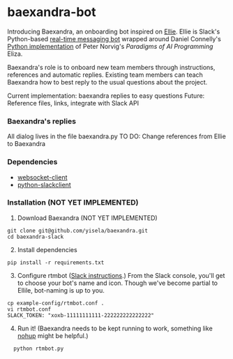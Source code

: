 # baexandra-bot
Introducing Baexandra, an onboarding bot inspired on [Ellie](https://github.com/christinac/ellie-slack/tree/master/plugins/ellie). Ellie is Slack's Python-based [real-time messaging bot](https://github.com/slackhq/python-rtmbot) wrapped around  Daniel Connelly's [Python implementation](https://github.com/dhconnelly/paip-python) of Peter Norvig's *Paradigms of AI Programming* Eliza.

Baexandra's role is to onboard new team members through instructions, references and automatic replies. Existing team members can teach Baexandra how to best reply to the usual questions about the project. 

Current implementation: baexandra replies to easy questions
Future: Reference files, links, integrate with Slack API

### Baexandra's replies
All dialog lives in the file baexandra.py
TO DO: Change references from Ellie to Baexandra

### Dependencies
* [websocket-client](https://pypi.python.org/pypi/websocket-client/)
* [python-slackclient](https://github.com/slackhq/python-slackclient)

### Installation (NOT YET IMPLEMENTED)

1. Download Baexandra
 (NOT YET IMPLEMENTED)
  ````
  git clone git@github.com/yisela/baexandra.git
  cd baexandra-slack
  ````

2. Install dependencies

  ````
  pip install -r requirements.txt
  ````

3. Configure rtmbot ([Slack instructions](https://christinac.slack.com/services/new/bot).) From the Slack console, you'll get to choose your bot's name and icon. Though we've become partial to Ellile, bot-naming is up to you.

  ````
  cp example-config/rtmbot.conf .
  vi rtmbot.conf
  SLACK_TOKEN: "xoxb-11111111111-222222222222222"
  ````

4. Run it! (Baexandra needs to be kept running to work, something like [nohup](http://linux.die.net/man/1/nohup) might be helpful.)

````
  python rtmbot.py
````
